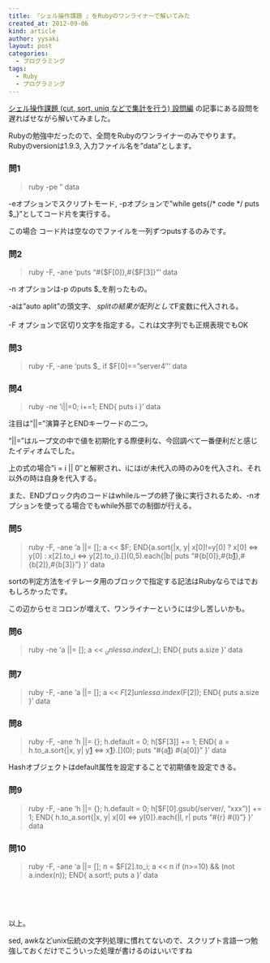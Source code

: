```yaml
---
title: 『シェル操作課題 』をRubyのワンライナーで解いてみた
created_at: 2012-09-06
kind: article
author: yysaki
layout: post
categories:
  - プログラミング
tags:
  - Ruby
  - プログラミング
---
```

[シェル操作課題 (cut, sort, uniq などで集計を行う) 設問編][1] の記事にある設問を遅ればせながら解いてみました。

Rubyの勉強中だったので、全問をRubyのワンライナーのみでやります。  
Rubyのversionは1.9.3, 入力ファイル名を&#8221;data&#8221;とします。

### 問1

> ruby -pe &#8221; data

-eオプションでスクリプトモード, -pオプションで&#8221;while gets{/\* code \*/ puts $_}&#8221;としてコード片を実行する。

この場合 コード片は空なのでファイルを一列ずつputsするのみです。

### 問2

> ruby -F, -ane &#8216;puts &#8220;#{$F[0]},#{$F[3]}&#8221;&#8216; data

-n オプションは-p のputs $_を削ったもの。

-aは&#8221;auto aplit&#8221;の頭文字、$_.splitの結果が配列として$F変数に代入される。

-F オプションで区切り文字を指定する。これは文字列でも正規表現でもOK

### 問3

> ruby -F, -ane &#8216;puts $_ if $F[0]==&#8221;server4&#8243;&#8216; data

### 問4

> ruby -ne &#8216;i||=0; i+=1; END{ puts i }&#8217; data

注目は&#8221;||=&#8221;演算子とENDキーワードの二つ。

&#8220;||=&#8221;はループ文の中で値を初期化する際便利な、今回調べて一番便利だと感じたイディオムでした。

上の式の場合&#8221;i = i || 0&#8243;と解釈され、iにはiが未代入の時のみ0を代入され、それ以外の時は自身を代入する。

また、ENDブロック内のコードはwhileループの終了後に実行されるため、-nオプションを使ってる場合でもwhile外部での制御が行える。

### 問5

> ruby -F, -ane &#8216;a ||= \[]; a << $F; END{a.sort{|x, y| x[0]!=y[0] ? x[0] <=> y[0] : x[2].to\_i <=> y[2].to\_i}.[\](0,5).each{|b| puts &#8220;#{b[0]},#{b[1]},#{b[2]},#{b[3]}&#8221;} }&#8217; data

sortの判定方法をイテレータ用のブロックで指定する記法はRubyならではでおもしろかったです。

この辺からセミコロンが増えて、ワンライナーというには少し苦しいかも。

### 問6

> ruby -ne &#8216;a ||= []; a << $_ unless a.index($_); END{ puts a.size }&#8217; data

### 問7

> ruby -F, -ane &#8216;a ||= []; a << $F[2] unless a.index($F[2]); END{ puts a.size }&#8217; data

### 問8

> ruby -F, -ane &#8216;h ||= {}; h.default = 0; h\[$F[3]] += 1; END{ a = h.to_a.sort{|x, y| y[1] <=> x[1]}.[\](0); puts &#8220;#{a[1]} #{a[0]}&#8221; }&#8217; data

Hashオブジェクトはdefault属性を設定することで初期値を設定できる。

### 問9

> ruby -F, -ane &#8216;h ||= {}; h.default = 0; h[$F[0].gsub(/server/, &#8220;xxx&#8221;)] += 1; END{ h.to_a.sort{|x, y| x[0] <=> y[0]}.each{|l, r| puts &#8220;#{r} #{l}&#8221;} }&#8217; data

### 問10

> ruby -F, -ane &#8216;a ||= []; n = $F[2].to_i; a << n if (n>=10) && (not a.index(n)); END{ a.sort!; puts a }&#8217; data

&nbsp;

&nbsp;

以上。

sed, awkなどunix伝統の文字列処理に慣れてないので、スクリプト言語一つ勉強しておくだけでこういった処理が書けるのはいいですね

 [1]: http://d.hatena.ne.jp/Yamashiro0217/20120727/1343371036
